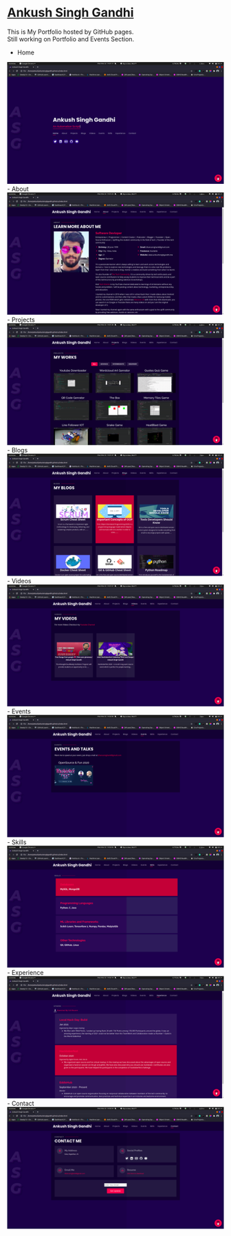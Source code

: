 [Ankush Singh Gandhi](https://ankushsinghgandhi.github.io)
================================
This is My Portfolio hosted by GitHub pages.<br>
Still working on Portfolio and Events Section.
- Home
<img src="assets/img/Screanshots/1.png">
- About
<img src="assets/img/Screanshots/2.png">
- Projects
<img src="assets/img/Screanshots/3.png">
- Blogs
<img src="assets/img/Screanshots/4.png">
- Videos
<img src="assets/img/Screanshots/5.png">
- Events
<img src="assets/img/Screanshots/6.png">
- Skills
<img src="assets/img/Screanshots/7.png">
- Experience
<img src="assets/img/Screanshots/8.png">
- Contact
<img src="assets/img/Screanshots/9.png">
